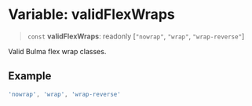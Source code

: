 # Variable: validFlexWraps

> `const` **validFlexWraps**: readonly \[`"nowrap"`, `"wrap"`, `"wrap-reverse"`\]

Valid Bulma flex wrap classes.

## Example

```ts
'nowrap', 'wrap', 'wrap-reverse'
```
